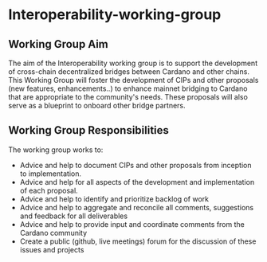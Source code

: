 # Interoperability-working-group

## Working Group Aim

The aim of the Interoperability working group is to support the development of cross-chain decentralized bridges between Cardano and other chains. This Working Group will foster the development of CIPs and other proposals (new features, enhancements..) to enhance mainnet bridging to Cardano that are appropriate to the community's needs. These proposals will also serve as a blueprint to onboard other bridge partners.

## Working Group Responsibilities

The working group works to:
* Advice and help to document CIPs and other proposals from inception to implementation.
* Advice and help for all aspects of the development and implementation of each proposal.
* Advice and help to identify and prioritize backlog of work
* Advice and help to aggregate and reconcile all comments, suggestions and feedback for all deliverables
* Advice and help to provide input and coordinate comments from the Cardano community
* Create a public (github, live meetings) forum for the discussion of these issues and projects
